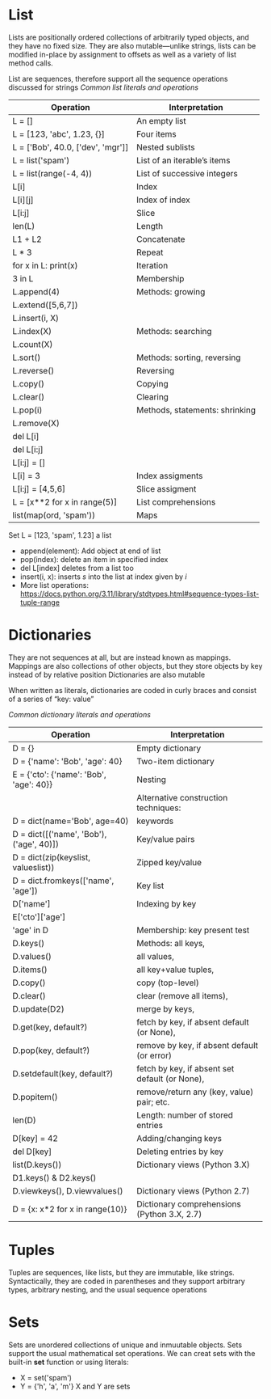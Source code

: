 
# List
Lists are positionally ordered collections of arbitrarily typed objects, and they have no fixed size.
They are also mutable—unlike strings, lists can be modified in-place by assignment to
offsets as well as a variety of list method calls.

List are sequences, therefore support all the sequence operations discussed for strings
*Common list literals and operations*

| Operation                         | Interpretation                 |
| --------------------------------- | ------------------------------ |
| L = []                            | An empty list                  |
| L = [123, 'abc', 1.23, {}]        | Four items                     |
| L = ['Bob', 40.0, ['dev', 'mgr']] | Nested sublists                |
| L = list('spam')                  | List of an iterable’s items    |
| L = list(range(-4, 4))            | List of successive integers    |
| L[i]                              | Index                          |
| L[i][j]                           | Index of index                 |
| L[i:j]                            | Slice                          |
| len(L)                            | Length                         |
| L1 + L2                           | Concatenate                    |
| L * 3                             | Repeat                         |
| for x in L: print(x)              | Iteration                      |
| 3 in L                            | Membership                     |
| L.append(4)                       | Methods: growing               |
| L.extend([5,6,7])                 |                                |
| L.insert(i, X)                    |                                |
| L.index(X)                        | Methods: searching             |
| L.count(X)                        |                                |
| L.sort()                          | Methods: sorting, reversing    |
| L.reverse()                       | Reversing                      |
| L.copy()                          | Copying                        |
| L.clear()                         | Clearing                       |
| L.pop(i)                          | Methods, statements: shrinking |
| L.remove(X)                       |                                |
| del L[i]                          |                                |
| del L[i:j]                        |                                |
| L[i:j] = []                       |                                |
| L[i] = 3                          | Index assigments               |
| L[i:j] = [4,5,6]                  | Slice assigment                |
| L = [x**2 for x in range(5)]      | List comprehensions            |
| list(map(ord, 'spam'))            | Maps                           |

Set L = [123, 'spam', 1.23] a list

- append(element): Add object at end of list
- pop(index): delete an item in specified index
- del L[index] deletes from a list too
- insert(i, x): inserts *s* into the list at index given by *i*
- More list operations: https://docs.python.org/3.11/library/stdtypes.html#sequence-types-list-tuple-range



# Dictionaries
They are not sequences at all, but are instead known as mappings. Mappings
are also collections of other objects, but they store objects by key instead of by relative
position Dictionaries are also mutable

When written as literals, dictionaries are coded in curly braces and consist of a series
of “key: value”

*Common dictionary literals and operations*

| Operation                                | Interpretation                                 |
| ---------------------------------------- | ---------------------------------------------- |
| D = {}                                   | Empty dictionary                               |
| D = {'name': 'Bob', 'age': 40}           | Two-item dictionary                            |
| E = {'cto': {'name': 'Bob', 'age': 40}}  | Nesting                                        |
|                                          | Alternative construction techniques:           |
| D = dict(name='Bob', age=40)             | keywords                                       |
| D = dict([('name', 'Bob'), ('age', 40)]) | Key/value pairs                                |
| D = dict(zip(keyslist, valueslist))      | Zipped key/value                               |
| D = dict.fromkeys(['name', 'age'])       | Key list                                       |
| D['name']                                | Indexing by key                                |
| E['cto']['age']                          |                                                |
| 'age' in D                               | Membership: key present test                   |
| D.keys()                                 | Methods: all keys,                             |
| D.values()                               | all values,                                    |
| D.items()                                | all key+value tuples,                          |
| D.copy()                                 | copy (top-level)                               |
| D.clear()                                | clear (remove all items),                      |
| D.update(D2)                             | merge by keys,                                 |
| D.get(key, default?)                     | fetch by key, if absent default (or None),     |
| D.pop(key, default?)                     | remove by key, if absent default (or error)    |
| D.setdefault(key, default?)              | fetch by key, if absent set default (or None), |
| D.popitem()                              | remove/return any (key, value) pair; etc.      |
| len(D)                                   | Length: number of stored entries               |
| D[key] = 42                              | Adding/changing keys                           |
| del D[key]                               | Deleting entries by key                        |
| list(D.keys())                           | Dictionary views (Python 3.X)                  |
| D1.keys() & D2.keys()                    |                                                |
| D.viewkeys(), D.viewvalues()             | Dictionary views (Python 2.7)                  |
| D = {x: x*2 for x in range(10)}          | Dictionary comprehensions (Python 3.X, 2.7)    |

# Tuples

Tuples are sequences, like lists, but they are immutable, like strings. Syntactically, they are coded in parentheses and they support arbitrary types, arbitrary nesting, and the usual sequence operations

# Sets

Sets are unordered collections of unique and  inmuutable objects. Sets support the usual mathematical set operations. We can creat sets with the built-in **set** function or using literals:
- X = set('spam')
- Y = {'h', 'a', 'm'}
X and Y are sets